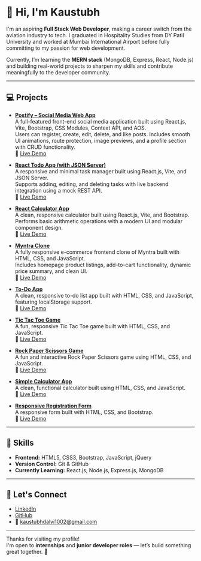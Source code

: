 # 👋 Hi, I'm Kaustubh

I'm an aspiring **Full Stack Web Developer**, making a career switch from the aviation industry to tech. I graduated in Hospitality Studies from DY Patil University and worked at Mumbai International Airport before fully committing to my passion for web development.

Currently, I’m learning the **MERN stack** (MongoDB, Express, React, Node.js) and building real-world projects to sharpen my skills and contribute meaningfully to the developer community.

---

## 💻 Projects

- [**Postify – Social Media Web App**](https://github.com/Kaustubh-Dalvi1001/Postify-Frontend-Social-Media-Web-App-React-Vite-MockAPI-.git)  
A full-featured front-end social media application built using React.js, Vite, Bootstrap, CSS Modules, Context API, and AOS.  
Users can register, create, edit, delete, and like posts. Includes smooth UI animations, route protection, image previews, and a profile section with CRUD functionality.  
🔗 [Live Demo](https://kaustubh-dalvi1001.github.io/Postify-Frontend-Social-Media-Web-App-React-Vite-MockAPI-/)

- [**React Todo App (with JSON Server)**](https://github.com/Kaustubh-Dalvi1001/React-Todo-App-jsonserver)  
  A responsive and minimal task manager built using React.js, Vite, and JSON Server.  
  Supports adding, editing, and deleting tasks with live backend integration using a mock REST API.  
  🔗 [Live Demo](https://kaustubh-dalvi1001.github.io/React-Todo-App-jsonserver/)

- [**React Calculator App**](https://github.com/Kaustubh-Dalvi1001/React-Calculator-App)  
  A clean, responsive calculator built using React.js, Vite, and Bootstrap.  
  Performs basic arithmetic operations with a modern UI and modular component design.  
  🔗 [Live Demo](https://kaustubh-dalvi1001.github.io/React-Calculator-App/)

- [**Myntra Clone**](https://github.com/Kaustubh-Dalvi1001/Myntra-Clone-Frontend.git)  
  A fully responsive e-commerce frontend clone of Myntra built with HTML, CSS, and JavaScript.  
  Includes homepage product listings, add-to-cart functionality, dynamic price summary, and clean UI.  
  🔗 [Live Demo](https://kaustubh-dalvi1001.github.io/Myntra-Clone-Frontend/)

- [**To-Do App**](https://github.com/Kaustubh-Dalvi1001/To-Do-App-JavaScript.git)  
  A clean, responsive to-do list app built with HTML, CSS, and JavaScript, featuring localStorage support.  
  🔗 [Live Demo](https://kaustubh-dalvi1001.github.io/To-Do-App-JavaScript/)

- [**Tic Tac Toe Game**](https://github.com/Kaustubh-Dalvi1001/Tic-Tac-Toe-Game.git)  
  A fun, responsive Tic Tac Toe game built with HTML, CSS, and JavaScript.  
  🔗 [Live Demo](https://kaustubh-dalvi1001.github.io/Tic-Tac-Toe-Game/)

- [**Rock Paper Scissors Game**](https://github.com/Kaustubh-Dalvi1001/Rock-Paper-Scissors-Game-JS)  
  A fun and interactive Rock Paper Scissors game using HTML, CSS, and JavaScript.  
  🔗 [Live Demo](https://kaustubh-dalvi1001.github.io/Rock-Paper-Scissors-Game-JS/)

- [**Simple Calculator App**](https://github.com/Kaustubh-Dalvi1001/Simple-JavaScript-Calculator)  
  A clean, functional calculator built using HTML, CSS, and JavaScript.  
  🔗 [Live Demo](https://kaustubh-dalvi1001.github.io/Simple-JavaScript-Calculator/)

- [**Responsive Registration Form**](https://github.com/Kaustubh-Dalvi1001/Responsive-Registration-Form-HTML-CSS-Bootstrap)  
  A responsive form built with HTML, CSS, and Bootstrap.  
  🔗 [Live Demo](https://kaustubh-dalvi1001.github.io/Responsive-Registration-Form-HTML-CSS-Bootstrap/)

---

## 🧠 Skills

- **Frontend:** HTML5, CSS3, Bootstrap, JavaScript, jQuery  
- **Version Control:** Git & GitHub  
- **Currently Learning:** React.js, Node.js, Express.js, MongoDB

---

## 🤝 Let's Connect

- [LinkedIn](https://www.linkedin.com/in/kaustubh-dalvi-0431662a8)  
- [GitHub](https://github.com/Kaustubh-Dalvi1001)  
- 📧 kaustubhdalvi1002@gmail.com

---

Thanks for visiting my profile!  
I'm open to **internships** and **junior developer roles** — let’s build something great together. 🚀
